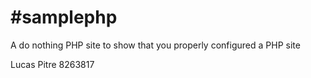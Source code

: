 #samplephp
=========

A do nothing PHP site to show that you properly configured a PHP site

Lucas Pitre 8263817